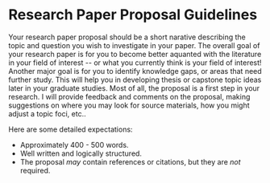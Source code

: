 # Research Paper Proposal Guidelines

Your research paper proposal should be a short narative describing the topic and question you wish to investigate in your paper. 
The overall goal of your research paper is for you to become better aquanted with the literature in your field of interest -- or what you currently think is your field of interest!
Another major goal is for you to identify knowledge gaps, or areas that need further study. 
This will help you in developing thesis or capstone topic ideas later in your graduate studies.
Most of all, the proposal is a first step in your research. 
I will provide feedback and comments on the proposal, making suggestions on where you may look for source materials, how you might adjust a topic foci, etc.. 

Here are some detailed expectations:

* Approximately 400 - 500 words.
* Well written and logically structured.
* The proposal *may* contain references or citations, but they are *not* required.
